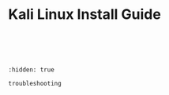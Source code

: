 # Kali Linux Install Guide

```{include} /22.4/kali/introduction.md
```

```{include} /22.4/kali/installation.md
```

```{include} /22.4/kali/feed-sync.md
```

```{include} /22.4/kali/optional-configs.md
```

```{include} /22.4/kali/file-system.md
```

```{toctree}
:hidden: true

troubleshooting
```
